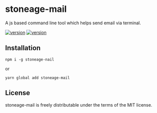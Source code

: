 # stoneage-mail

A js based command line tool which helps send email via terminal.

[![version](https://img.shields.io/github/package-json/v/anikets01/stoneage-mail)](https://github.com/AniketS01/stoneage-mail)
[![version](https://img.shields.io/github/issues-raw/anikets01/stoneage-mail)](https://github.com/AniketS01/stoneage-mail)

## Installation

```
npm i -g stoneage-nail
```
or

```
yarn global add stoneage-mail
```

## License

stoneage-mail is freely distributable under the terms of the MIT license.

